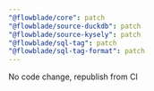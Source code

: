 ```yaml
---
"@flowblade/core": patch
"@flowblade/source-duckdb": patch
"@flowblade/source-kysely": patch
"@flowblade/sql-tag": patch
"@flowblade/sql-tag-format": patch
---
```


No code change, republish from CI
